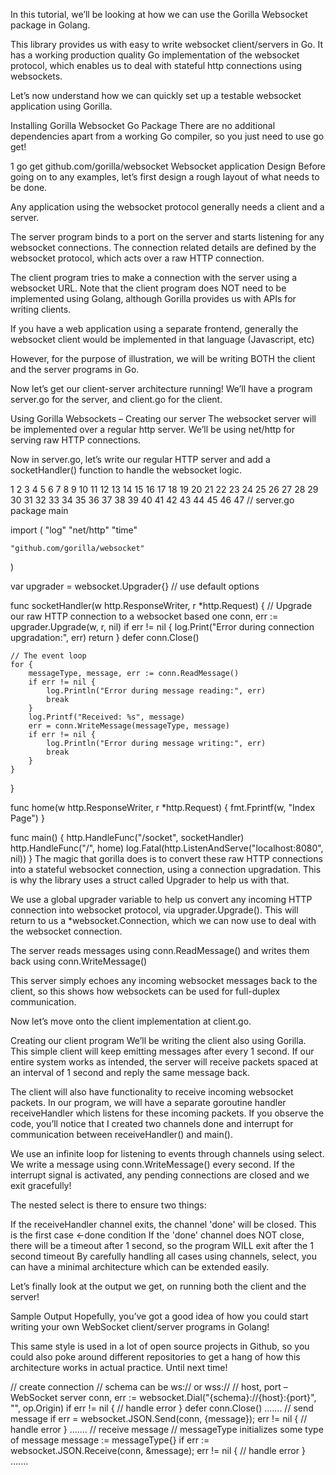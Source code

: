 In this tutorial, we’ll be looking at how we can use the Gorilla Websocket package in Golang.

This library provides us with easy to write websocket client/servers in Go. It has a working production quality Go implementation of the websocket protocol, which enables us to deal with stateful http connections using websockets.

Let’s now understand how we can quickly set up a testable websocket application using Gorilla.

Installing Gorilla Websocket Go Package
There are no additional dependencies apart from a working Go compiler, so you just need to use go get!

1
go get github.com/gorilla/websocket
Websocket application Design
Before going on to any examples, let’s first design a rough layout of what needs to be done.

Any application using the websocket protocol generally needs a client and a server.

The server program binds to a port on the server and starts listening for any websocket connections. The connection related details are defined by the websocket protocol, which acts over a raw HTTP connection.

The client program tries to make a connection with the server using a websocket URL. Note that the client program does NOT need to be implemented using Golang, although Gorilla provides us with APIs for writing clients.

If you have a web application using a separate frontend, generally the websocket client would be implemented in that language (Javascript, etc)

However, for the purpose of illustration, we will be writing BOTH the client and the server programs in Go.

Now let’s get our client-server architecture running!
We’ll have a program server.go for the server, and client.go for the client.

Using Gorilla Websockets – Creating our server
The websocket server will be implemented over a regular http server. We’ll be using net/http for serving raw HTTP connections.

Now in server.go, let’s write our regular HTTP server and add a socketHandler() function to handle the websocket logic.

1
2
3
4
5
6
7
8
9
10
11
12
13
14
15
16
17
18
19
20
21
22
23
24
25
26
27
28
29
30
31
32
33
34
35
36
37
38
39
40
41
42
43
44
45
46
47
// server.go
package main

import (
    "log"
    "net/http"
    "time"

    "github.com/gorilla/websocket"
)

var upgrader = websocket.Upgrader{} // use default options

func socketHandler(w http.ResponseWriter, r *http.Request) {
    // Upgrade our raw HTTP connection to a websocket based one
    conn, err := upgrader.Upgrade(w, r, nil)
    if err != nil {
        log.Print("Error during connection upgradation:", err)
        return
    }
    defer conn.Close()

    // The event loop
    for {
        messageType, message, err := conn.ReadMessage()
        if err != nil {
            log.Println("Error during message reading:", err)
            break
        }
        log.Printf("Received: %s", message)
        err = conn.WriteMessage(messageType, message)
        if err != nil {
            log.Println("Error during message writing:", err)
            break
        }
    }
}

func home(w http.ResponseWriter, r *http.Request) {
    fmt.Fprintf(w, "Index Page")
}

func main() {
    http.HandleFunc("/socket", socketHandler)
    http.HandleFunc("/", home)
    log.Fatal(http.ListenAndServe("localhost:8080", nil))
}
The magic that gorilla does is to convert these raw HTTP connections into a stateful websocket connection, using a connection upgradation. This is why the library uses a struct called Upgrader to help us with that.

We use a global upgrader variable to help us convert any incoming HTTP connection into websocket protocol, via upgrader.Upgrade(). This will return to us a *websocket.Connection, which we can now use to deal with the websocket connection.

The server reads messages using conn.ReadMessage() and writes them back using conn.WriteMessage()

This server simply echoes any incoming websocket messages back to the client, so this shows how websockets can be used for full-duplex communication.

Now let’s move onto the client implementation at client.go.

Creating our client program
We’ll be writing the client also using Gorilla. This simple client will keep emitting messages after every 1 second. If our entire system works as intended, the server will receive packets spaced at an interval of 1 second and reply the same message back.

The client will also have functionality to receive incoming websocket packets. In our program, we will have a separate goroutine handler receiveHandler which listens for these incoming packets.
If you observe the code, you’ll notice that I created two channels done and interrupt for communication between receiveHandler() and main().

We use an infinite loop for listening to events through channels using select. We write a message using conn.WriteMessage() every second. If the interrupt signal is activated, any pending connections are closed and we exit gracefully!

The nested select is there to ensure two things:

If the receiveHandler channel exits, the channel 'done' will be closed. This is the first case <-done condition
If the 'done' channel does NOT close, there will be a timeout after 1 second, so the program WILL exit after the 1 second timeout
By carefully handling all cases using channels, select, you can have a minimal architecture which can be extended easily.

Let’s finally look at the output we get, on running both the client and the server!

Sample Output
Hopefully, you’ve got a good idea of how you could start writing your own WebSocket client/server programs in Golang!

This same style is used in a lot of open source projects in Github, so you could also poke around different repositories to get a hang of how this architecture works in actual practice. Until next time!

 // create connection
    // schema can be ws:// or wss://
    // host, port – WebSocket server
    conn, err := websocket.Dial("{schema}://{host}:{port}", "", op.Origin)
    if err != nil {
        // handle error
    }
    defer conn.Close()
             .......
      // send message
        if err = websocket.JSON.Send(conn, {message}); err != nil {
         // handle error
    }
              .......
        // receive message
    // messageType initializes some type of message
    message := messageType{}
    if err := websocket.JSON.Receive(conn, &message); err != nil {
          // handle error
    }
        .......